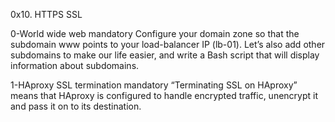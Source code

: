 0x10. HTTPS SSL

0-World wide web mandatory Configure your domain zone so that the subdomain www points to your load-balancer IP (lb-01). Let’s also add other subdomains to make our life easier, and write a Bash script that will display information about subdomains.

1-HAproxy SSL termination mandatory “Terminating SSL on HAproxy” means that HAproxy is configured to handle encrypted traffic, unencrypt it and pass it on to its destination.
